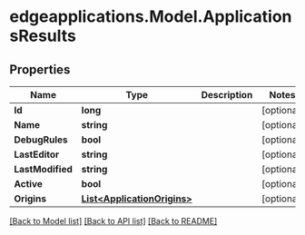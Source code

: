 # edgeapplications.Model.ApplicationsResults

## Properties

Name | Type | Description | Notes
------------ | ------------- | ------------- | -------------
**Id** | **long** |  | [optional] 
**Name** | **string** |  | [optional] 
**DebugRules** | **bool** |  | [optional] 
**LastEditor** | **string** |  | [optional] 
**LastModified** | **string** |  | [optional] 
**Active** | **bool** |  | [optional] 
**Origins** | [**List&lt;ApplicationOrigins&gt;**](ApplicationOrigins.md) |  | [optional] 

[[Back to Model list]](../README.md#documentation-for-models) [[Back to API list]](../README.md#documentation-for-api-endpoints) [[Back to README]](../README.md)

